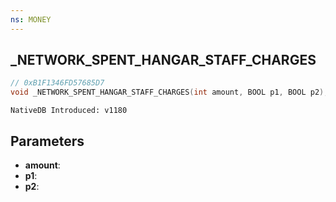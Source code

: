 ```yaml
---
ns: MONEY
---
```

## _NETWORK_SPENT_HANGAR_STAFF_CHARGES

```c
// 0xB1F1346FD57685D7
void _NETWORK_SPENT_HANGAR_STAFF_CHARGES(int amount, BOOL p1, BOOL p2);
```

```
NativeDB Introduced: v1180
```

## Parameters
* **amount**:
* **p1**:
* **p2**:
